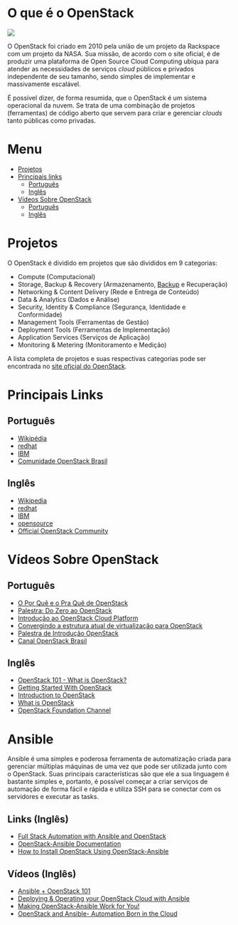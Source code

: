 # O que é o OpenStack

[![](https://cdn.worldvectorlogo.com/logos/openstack.svg)](https://www.openstack.org/)

O OpenStack foi criado em 2010 pela união de um projeto da Rackspace com um projeto da NASA. Sua missão, de acordo com o site oficial, é de produzir uma plataforma de Open Source Cloud Computing ubíqua para atender as necessidades de serviços *cloud* públicos e privados independente de seu tamanho, sendo simples de implementar e massivamente escalável. 

É possível dizer, de forma resumida, que o OpenStack é um sistema operacional da nuvem. Se trata de uma combinação de projetos (ferramentas) de código aberto que servem para criar e gerenciar *clouds* tanto públicas como privadas.

# Menu
* [Projetos](#projetos)
* [Principais links](#principais-links)
  * [Português](#português)
  * [Inglês](#inglês)
* [Vídeos Sobre OpenStack](#vídeos-sobre-openstack)
  * [Português](#português-1)
  * [Inglês](#inglês-1)

# Projetos

O OpenStack é dividido em projetos que são divididos em 9 categorias:

* Compute (Computacional)
* Storage, Backup & Recovery (Armazenamento, [Backup](https://pt.wikipedia.org/wiki/C%C3%B3pia_de_seguran%C3%A7a) e Recuperação)
* Networking & Content Delivery (Rede e Entrega de Conteúdo)
* Data & Analytics (Dados e Análise)
* Security, Identity & Compliance (Segurança, Identidade e Conformidade)
* Management Tools (Ferramentas de Gestão)
* Deployment Tools (Ferramentas de Implementação)
* Application Services (Serviços de Aplicação)
* Monitoring & Metering (Monitoramento e Medição)

A lista completa de projetos e suas respectivas categorias pode ser encontrada no [site oficial do OpenStack](https://www.openstack.org/software/project-navigator/).

# Principais Links
## Português
* [Wikipédia](https://pt.wikipedia.org/wiki/Openstack)
* [redhat](https://www.redhat.com/pt-br/topics/openstack)
* [IBM](https://www.ibm.com/developerworks/br/cloud/library/cl-openstack-cloud/index.html)
* [Comunidade OpenStack Brasil](http://www.openstackbr.com.br/)

## Inglês
* [Wikipedia](https://en.wikipedia.org/wiki/OpenStack)
* [redhat](https://www.redhat.com/en/topics/openstack)
* [IBM](https://www.ibm.com/blogs/cloud-computing/2014/08/quick-overview-openstack-technology/)
* [opensource](https://opensource.com/resources/what-is-openstack)
* [Official OpenStack Community](https://www.openstack.org/community/)
  
# Vídeos Sobre OpenStack
## Português
* [O Por Quê e o Pra Quê de OpenStack](https://www.youtube.com/watch?v=wDva0EJ7JO0)
* [Palestra: Do Zero ao OpenStack](https://www.youtube.com/watch?v=M8txc5-NGMQ)
* [Introdução ao OpenStack Cloud Platform](https://www.youtube.com/watch?v=7Z1sjc1cXFo)
* [Convergindo a estrutura atual de virtualização para OpenStack](https://www.youtube.com/watch?v=_B--i9j4LjM)
* [Palestra de Introdução OpenStack](https://www.youtube.com/watch?v=SlXT41hrGMM)
* [Canal OpenStack Brasil](https://www.youtube.com/channel/UC4bH5DEz_c_syBrosklnknQ/videos)

## Inglês
* [OpenStack 101 - What is OpenStack?](https://www.youtube.com/watch?v=Qz5gyDenqTI)
* [Getting Started With OpenStack](https://www.youtube.com/watch?v=-xsvYo0_cZg)
* [Introduction to OpenStack](https://www.youtube.com/watch?v=idyiZAz1PK8)
* [What is OpenStack](https://www.youtube.com/watch?v=Kfj5XiNdJN0)
* [OpenStack Foundation Channel](https://www.youtube.com/channel/UCQ74G2gKXdpwZkXEsclzcrA)
  
# Ansible
Ansible é uma simples e poderosa ferramenta de automatização criada para gerenciar múltiplas máquinas de uma vez que pode ser utilizada junto com o OpenStack. Suas principais características são que ele a sua linguagem é bastante simples e, portanto, é possível começar a criar serviços de automação de forma fácil e rápida e utiliza SSH para se conectar com os servidores e executar as tasks.
 ## Links (Inglês)
 * [Full Stack Automation with Ansible and OpenStack](http://redhatstackblog.redhat.com/2016/10/13/full-stack-automation-with-ansible-and-openstack/)
 * [OpenStack-Ansible Documentation](https://docs.openstack.org/openstack-ansible/latest/)
 * [How to Install OpenStack Using OpenStack-Ansible](https://platform9.com/blog/install-openstack-using-openstack-ansible/)
 ## Vídeos (Inglês)
 * [Ansible + OpenStack 101](https://www.youtube.com/watch?v=RdAD68bDhQk)
 * [Deploying & Operating your OpenStack Cloud with Ansible](https://www.youtube.com/watch?v=huZa-YZ20qs)
 * [Making OpenStack-Ansible Work for You!](https://www.youtube.com/watch?v=UUe96OmCCug)
 * [OpenStack and Ansible- Automation Born in the Cloud](https://www.youtube.com/watch?v=OaptTKpAfKQ)
